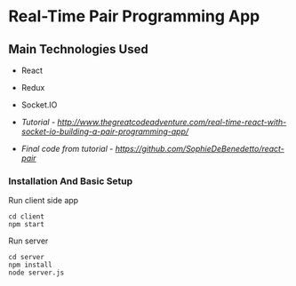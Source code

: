 # Real-Time Pair Programming App 

## Main Technologies Used
* React
* Redux
* Socket.IO

* *Tutorial* - *http://www.thegreatcodeadventure.com/real-time-react-with-socket-io-building-a-pair-programming-app/*
* *Final code from tutorial* -  *https://github.com/SophieDeBenedetto/react-pair*


### Installation And Basic Setup

Run client side app
```
cd client
npm start
```

Run server
```
cd server
npm install
node server.js
```

